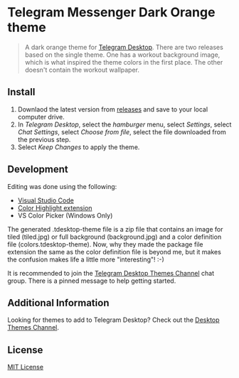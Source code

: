 # Telegram Messenger Dark Orange theme 
> A dark orange theme for [Telegram Desktop](https://desktop.telegram.org/).  There are two releases based on the single theme.  One has a workout background image, which is what inspired the theme colors in the first place.  The other doesn't contain the workout wallpaper.

## Install
1. Downlaod the latest version from [releases](https://github.com/recursivegeek/telegram-theme-darkorange/releases) and save to your local computer drive.
2. In *Telegram Desktop*, select the *hamburger* menu, select *Settings*, select *Chat Settings*, select *Choose from file*, select the file downloaded from the previous step.
3. Select *Keep Changes* to apply the theme.

## Development
Editing was done using the following:
- [Visual Studio Code](https://code.visualstudio.com)
- [Color Highlight extension](https://github.com/sergiirocks/vscode-ext-color-highlight)
- VS Color Picker (Windows Only)

The generated .tdesktop-theme file is a zip file that contains an image for tiled (tiled.jpg) or full background (background.jpg) and a color definition file (colors.tdesktop-theme).  Now, why they made the package file extension the same as the color definition file is beyond me, but it makes the confusion makes life a little more "interesting"! :-)

It is recommended to join the [Telegram Desktop Themes Channel](https://t.me/TelegramThemes) chat group.  There is a pinned message to help getting started.  

## Additional Information
Looking for themes to add to Telegram Desktop?  Check out the [Desktop Themes Channel](https://t.me/themes).

## License
[MIT License](./LICENSE)
